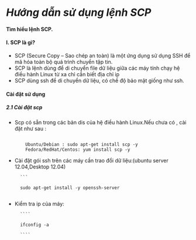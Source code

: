 _***Hướng dẫn sử dụng lệnh SCP***_
========
#### Tìm hiểu lệnh SCP.

#### I. SCP là gì?
- SCP (Secure Copy – Sao chép an toàn) là một ứng dụng sử dụng SSH để mã hóa toàn bộ quá trình chuyển tập tin.
- SCP  là lệnh dùng để di chuyển file dữ liệu giữa các máy tính chạy hệ điều hành Linux từ xa chỉ cần biết địa chỉ ip
- SCP dùng ssh để di chuyển dữ liệu, có chế độ bảo mật giống như ssh.
#### Cài đặt sử dụng

##### 2.1 Cài đặt scp
- Scp có sẵn trong các bản dis của hệ điều hành Linux.Nếu chưa có , cài đặt như sau :

	```

       	Ubuntu/Debian : sudo apt-get install scp -y
       	Fedora/RedHat/Centos: yum install scp -y
	
	```
    
- Cài đặt gói ssh trên các máy cần trao đổi dữ liệu:(ubuntu server 12.04,Desktop 12.04)

     	```

      	sudo apt-get install -y openssh-server
     	
	```

- Kiểm tra ip của máy:

    	````

       	ifconfig -a

    	````

